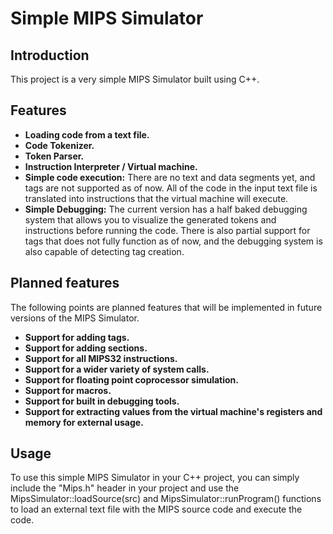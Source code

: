 # Simple MIPS Simulator

## Introduction
This project is a very simple MIPS Simulator built using C++.

## Features
- **Loading code from a text file.**
- **Code Tokenizer.**
- **Token Parser.**
- **Instruction Interpreter / Virtual machine.**
- **Simple code execution:** There are no text and data segments yet, and tags are not supported as of now. All of the code in the input text file is translated into instructions that the virtual machine will execute.
- **Simple Debugging:** The current version has a half baked debugging system that allows you to visualize the generated tokens and instructions before running the code. There is also partial support for tags that does not fully function as of now, and the debugging system is also capable of detecting tag creation.

## Planned features
The following points are planned features that will be implemented in future versions of the MIPS Simulator.
- **Support for adding tags.**
- **Support for adding sections.**
- **Support for all MIPS32 instructions.**
- **Support for a wider variety of system calls.**
- **Support for floating point coprocessor simulation.**
- **Support for macros.**
- **Support for built in debugging tools.**
- **Support for extracting values from the virtual machine's registers and memory for external usage.**

## Usage
To use this simple MIPS Simulator in your C++ project, you can simply include the "Mips.h" header in your project and use the MipsSimulator::loadSource(src) and MipsSimulator::runProgram() functions to load an external text file with the MIPS source code and execute the code.
